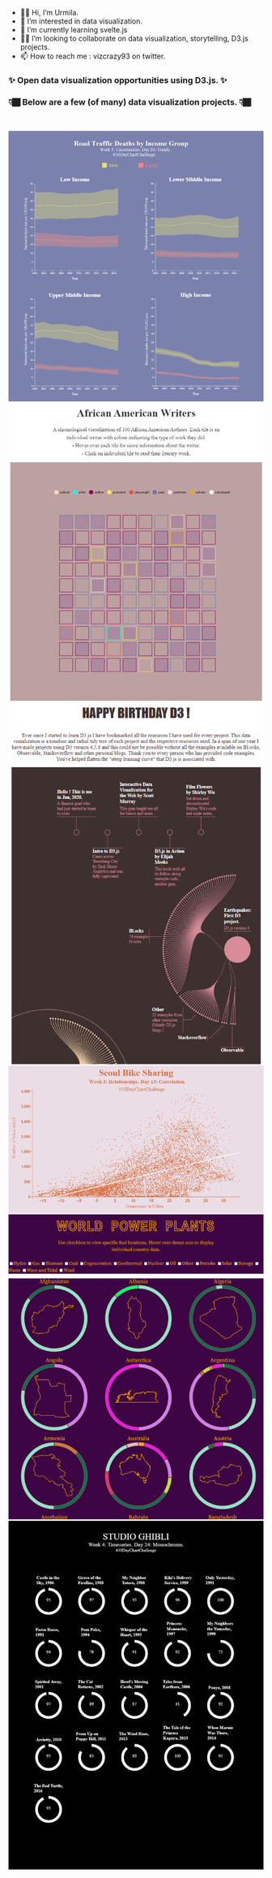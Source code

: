 - 👋🏼 Hi, I’m Urmila.
- 👀 I’m interested in data visualization.
- 🌱 I’m currently learning svelte.js
- 🤝🏼 I’m looking to collaborate on data visualization, storytelling, D3.js projects.
- 📫 How to reach me : vizcrazy93 on twitter.

### ✨ Open data visualization opportunities using D3.js. ✨

### 👇🏾 Below are a few (of many) data visualization projects. 👇🏾 

<br>

![Road Traffic Deaths visualization](https://github.com/urmilaj/images/blob/main/trends.png)
![Black History Month visualization](https://github.com/urmilaj/images/blob/main/tiles.png)
![Celebrating D3's 10 year anniversary visualization](https://github.com/urmilaj/images/blob/main/d3parade.png)
![Seoul Bike sharing visualization](https://github.com/urmilaj/images/blob/main/correlation.png)
![World Power Plants visualization](https://github.com/urmilaj/images/blob/main/worldPowerPlants.png)
![Studio Ghilbi visualization](https://github.com/urmilaj/images/blob/main/monochrome.png)

<!---
urmilaj/urmilaj is a ✨ special ✨ repository because its `README.md` (this file) appears on your GitHub profile.
You can click the Preview link to take a look at your changes.
--->

